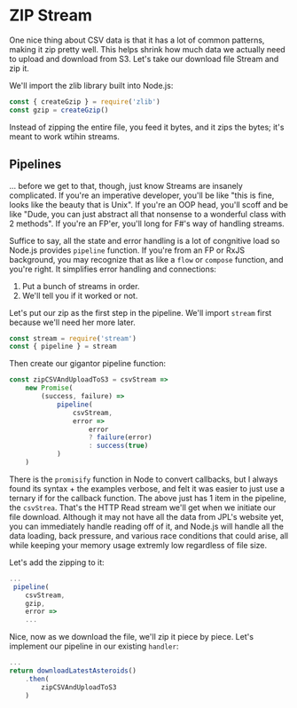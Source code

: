 # ZIP Stream

One nice thing about CSV data is that it has a lot of common patterns, making it zip pretty well. This helps shrink how much data we actually need to upload and download from S3. Let's take our download file Stream and zip it.

We'll import the zlib library built into Node.js:

```javascript
const { createGzip } = require('zlib')
const gzip = createGzip()
```

Instead of zipping the entire file, you feed it bytes, and it zips the bytes; it's meant to work wtihin streams.

## Pipelines

... before we get to that, though, just know Streams are insanely complicated. If you're an imperative developer, you'll be like "this is fine, looks like the beauty that is Unix". If you're an OOP head, you'll scoff and be like "Dude, you can just abstract all that nonsense to a wonderful class with 2 methods". If you're an FP'er, you'll long for F#'s way of handling streams.

Suffice to say, all the state and error handling is a lot of congnitive load so Node.js provides `pipeline` function. If you're from an FP or RxJS background, you may recognize that as like a `flow` or `compose` function, and you're right. It simplifies error handling and connections:

1. Put a bunch of streams in order.
2. We'll tell you if it worked or not.

Let's put our zip as the first step in the pipeline. We'll import `stream` first because we'll need her more later.

```javascript
const stream = require('stream')
const { pipeline } = stream
```

Then create our gigantor pipeline function:

```javascript
const zipCSVAndUploadToS3 = csvStream =>
    new Promise(
        (success, failure) =>
            pipeline(
                csvStream,
                error =>
                    error
                    ? failure(error)
                    : success(true)
            )
    )
```

There is the `promisify` function in Node to convert callbacks, but I always found its syntax + the examples verbose, and felt it was easier to just use a ternary if for the callback function. The above just has 1 item in the pipeline, the `csvStrea`. That's the HTTP Read stream we'll get when we initiate our file download. Although it may not have all the data from JPL's website yet, you can immediately handle reading off of it, and Node.js will handle all the data loading, back pressure, and various race conditions that could arise, all while keeping your memory usage extremly low regardless of file size.

Let's add the zipping to it:

```javascript
...
 pipeline(
    csvStream,
    gzip,
    error =>
    ...
```

Nice, now as we download the file, we'll zip it piece by piece. Let's implement our pipeline in our existing `handler`:

```javascript
...
return downloadLatestAsteroids()
    .then(
        zipCSVAndUploadToS3
    )
```